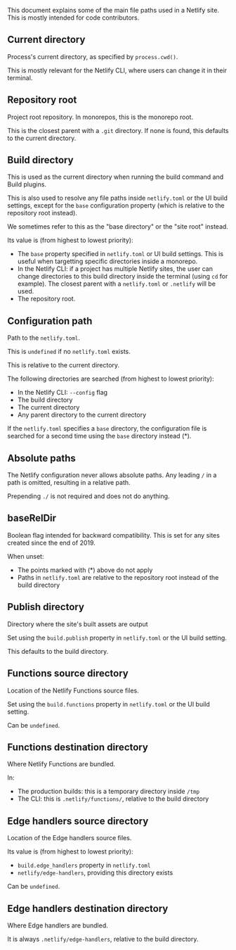 This document explains some of the main file paths used in a Netlify site. This is mostly intended for code
contributors.

## Current directory

Process's current directory, as specified by `process.cwd()`.

This is mostly relevant for the Netlify CLI, where users can change it in their terminal.

## Repository root

Project root repository. In monorepos, this is the monorepo root.

This is the closest parent with a `.git` directory. If none is found, this defaults to the current directory.

## Build directory

This is used as the current directory when running the build command and Build plugins.

This is also used to resolve any file paths inside `netlify.toml` or the UI build settings, except for the `base`
configuration property (which is relative to the repository root instead).

We sometimes refer to this as the "base directory" or the "site root" instead.

Its value is (from highest to lowest priority):

- The `base` property specified in `netlify.toml` or UI build settings. This is useful when targetting specific
  directories inside a monorepo.
- In the Netlify CLI: if a project has multiple Netlify sites, the user can change directories to this build directory
  inside the terminal (using `cd` for example). The closest parent with a `netlify.toml` or `.netlify` will be used.
- The repository root.

## Configuration path

Path to the `netlify.toml`.

This is `undefined` if no `netlify.toml` exists.

This is relative to the current directory.

The following directories are searched (from highest to lowest priority):

- In the Netlify CLI: `--config` flag
- The build directory
- The current directory
- Any parent directory to the current directory

If the `netlify.toml` specifies a `base` directory, the configuration file is searched for a second time using the
`base` directory instead (\*).

## Absolute paths

The Netlify configuration never allows absolute paths. Any leading `/` in a path is omitted, resulting in a relative
path.

Prepending `./` is not required and does not do anything.

## baseRelDir

Boolean flag intended for backward compatibility. This is set for any sites created since the end of 2019.

When unset:

- The points marked with (\*) above do not apply
- Paths in `netlify.toml` are relative to the repository root instead of the build directory

## Publish directory

Directory where the site's built assets are output

Set using the `build.publish` property in `netlify.toml` or the UI build setting.

This defaults to the build directory.

## Functions source directory

Location of the Netlify Functions source files.

Set using the `build.functions` property in `netlify.toml` or the UI build setting.

Can be `undefined`.

## Functions destination directory

Where Netlify Functions are bundled.

In:

- The production builds: this is a temporary directory inside `/tmp`
- The CLI: this is `.netlify/functions/`, relative to the build directory

## Edge handlers source directory

Location of the Edge handlers source files.

Its value is (from highest to lowest priority):

- `build.edge_handlers` property in `netlify.toml`
- `netlify/edge-handlers`, providing this directory exists

Can be `undefined`.

## Edge handlers destination directory

Where Edge handlers are bundled.

It is always `.netlify/edge-handlers`, relative to the build directory.
